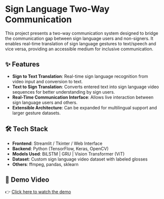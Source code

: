 # Sign Language Two-Way Communication

This project presents a two-way communication system designed to bridge the communication gap between sign language users and non-signers. It enables real-time translation of sign language gestures to text/speech and vice versa, providing an accessible medium for inclusive communication.

## ✨ Features
- **Sign to Text Translation**: Real-time sign language recognition from video input and conversion to text.
- **Text to Sign Translation**: Converts entered text into sign language video sequences for better understanding by sign users.
- **Real-Time Communication Interface**: Allows live interaction between sign language users and others.
- **Extensible Architecture**: Can be expanded for multilingual support and larger gesture datasets.

## 🛠️ Tech Stack
- **Frontend**: Streamlit / Tkinter / Web Interface
- **Backend**: Python (TensorFlow, Keras, OpenCV)
- **Models Used**: BiLSTM | GRU | Vision Transformer (ViT)
- **Dataset**: Custom sign language video dataset with labeled glosses
- **Others**: ffmpeg, pandas, sklearn

## 🎥 Demo Video

👉 [Click here to watch the demo]([https://example.com/path/to/video.mp4](https://amritavishwavidyapeetham-my.sharepoint.com/:v:/g/personal/cb_en_u4cse21611_cb_students_amrita_edu/ES44BkbNHfdGg4DUX3-UfD8BzHnUeMu_28C7OeRzp8RL_w?nav=eyJyZWZlcnJhbEluZm8iOnsicmVmZXJyYWxBcHAiOiJPbmVEcml2ZUZvckJ1c2luZXNzIiwicmVmZXJyYWxBcHBQbGF0Zm9ybSI6IldlYiIsInJlZmVycmFsTW9kZSI6InZpZXciLCJyZWZlcnJhbFZpZXciOiJNeUZpbGVzTGlua0NvcHkifX0&e=DqIjDa))


